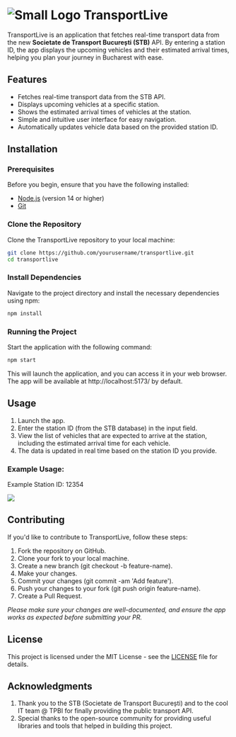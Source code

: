 
#  ![Small Logo](https://i.imgur.com/cZml8QG.png)  TransportLive 

TransportLive is an application that fetches real-time transport data from the new **Societate de Transport București (STB)** API. By entering a station ID, the app displays the upcoming vehicles and their estimated arrival times, helping you plan your journey in Bucharest with ease.

## Features

- Fetches real-time transport data from the STB API.
- Displays upcoming vehicles at a specific station.
- Shows the estimated arrival times of vehicles at the station.
- Simple and intuitive user interface for easy navigation.
- Automatically updates vehicle data based on the provided station ID.

## Installation

### Prerequisites

Before you begin, ensure that you have the following installed:

- [Node.js](https://nodejs.org/) (version 14 or higher)
- [Git](https://git-scm.com/)

### Clone the Repository

Clone the TransportLive repository to your local machine:

```bash
git clone https://github.com/yourusername/transportlive.git
cd transportlive
```

### Install Dependencies

Navigate to the project directory and install the necessary dependencies using npm:

```bash
npm install
```

### Running the Project

Start the application with the following command:

```bash
npm start
```
This will launch the application, and you can access it in your web browser. The app will be available at http://localhost:5173/ by default.

## Usage

1. Launch the app.
2. Enter the station ID (from the STB database) in the input field.
2. View the list of vehicles that are expected to arrive at the station, including the estimated arrival time for each vehicle.
3. The data is updated in real time based on the station ID you provide.

### Example Usage:
Example Station ID: 12354

![](https://i.imgur.com/1jALW8J.png)



## Contributing
If you'd like to contribute to TransportLive, follow these steps:

1. Fork the repository on GitHub.
2. Clone your fork to your local machine.
3. Create a new branch (git checkout -b feature-name).
4. Make your changes.
4. Commit your changes (git commit -am 'Add feature').
5. Push your changes to your fork (git push origin feature-name).
6. Create a Pull Request.

*Please make sure your changes are well-documented, and ensure the app works as expected before submitting your PR.*

## License
This project is licensed under the MIT License - see the  [LICENSE](LICENSE) file for details.

## Acknowledgments
1. Thank you to the STB (Societate de Transport București) and to the cool IT team @ TPBI for finally providing the public transport API.
2. Special thanks to the open-source community for providing useful libraries and tools that helped in building this project.